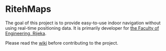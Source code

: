 # RitehMaps

The goal of this project is to provide easy-to-use indoor navigation without using real-time positioning data. It is primarily developer for [the Faculty of Engineering, Rijeka](http://www.riteh.uniri.hr/).

Please read the [wiki](https://github.com/JakovTomasic/RitehMaps/wiki) before contributing to the project.
